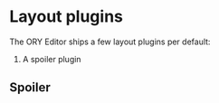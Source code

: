 # Layout plugins

The ORY Editor ships a few layout plugins per default:

1. A spoiler plugin

## Spoiler
